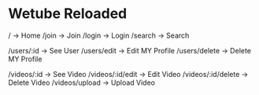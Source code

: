 # Wetube Reloaded

/ -> Home
/join -> Join
/login -> Login
/search -> Search

/users/:id -> See User
/users/edit -> Edit MY Profile
/users/delete -> Delete MY Profile

/videos/:id -> See Video
/videos/:id/edit -> Edit Video
/videos/:id/delete -> Delete Video
/videos/upload -> Upload Video
